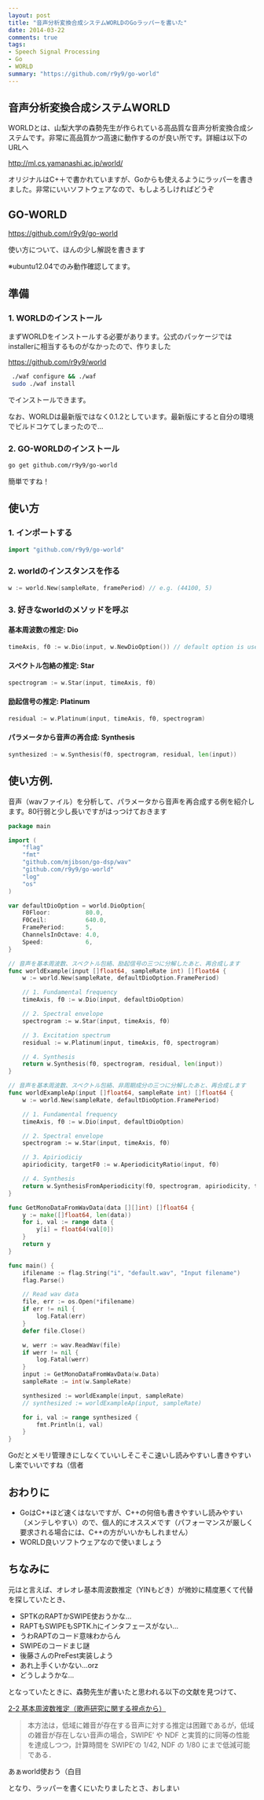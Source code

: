 ```yaml
---
layout: post
title: "音声分析変換合成システムWORLDのGoラッパーを書いた"
date: 2014-03-22
comments: true
tags:
- Speech Signal Processing
- Go
- WORLD
summary: "https://github.com/r9y9/go-world"
---
```


## 音声分析変換合成システムWORLD

WORLDとは、山梨大学の森勢先生が作られている高品質な音声分析変換合成システムです。非常に高品質かつ高速に動作するのが良い所です。詳細は以下のURLへ

http://ml.cs.yamanashi.ac.jp/world/

オリジナルはC+＋で書かれていますが、Goからも使えるようにラッパーを書きました。非常にいいソフトウェアなので、もしよろしければどうぞ

## GO-WORLD

https://github.com/r9y9/go-world

使い方について、ほんの少し解説を書きます

※ubuntu12.04でのみ動作確認してます。

## 準備

### 1. WORLDのインストール

まずWORLDをインストールする必要があります。公式のパッケージではinstallerに相当するものがなかったので、作りました

https://github.com/r9y9/world

```bash
 ./waf configure && ./waf
 sudo ./waf install
```

でインストールできます。

なお、WORLDは最新版ではなく0.1.2としています。最新版にすると自分の環境でビルドコケてしまったので…

### 2. GO-WORLDのインストール

```bash
go get github.com/r9y9/go-world
```

簡単ですね！

## 使い方

### 1. インポートする

```go
import "github.com/r9y9/go-world"
```

### 2. worldのインスタンスを作る

```go
w := world.New(sampleRate, framePeriod) // e.g. (44100, 5)
```

### 3. 好きなworldのメソッドを呼ぶ

#### 基本周波数の推定: Dio

```go
timeAxis, f0 := w.Dio(input, w.NewDioOption()) // default option is used
```

#### スペクトル包絡の推定: Star

```go
spectrogram := w.Star(input, timeAxis, f0)
```

#### 励起信号の推定: Platinum

```go
residual := w.Platinum(input, timeAxis, f0, spectrogram)
```

#### パラメータから音声の再合成: Synthesis

```go
synthesized := w.Synthesis(f0, spectrogram, residual, len(input))
```

## 使い方例.

音声（wavファイル）を分析して、パラメータから音声を再合成する例を紹介します。80行弱と少し長いですがはっつけておきます

```go
package main

import (
	"flag"
	"fmt"
	"github.com/mjibson/go-dsp/wav"
	"github.com/r9y9/go-world"
	"log"
	"os"
)

var defaultDioOption = world.DioOption{
	F0Floor:          80.0,
	F0Ceil:           640.0,
	FramePeriod:      5,
	ChannelsInOctave: 4.0,
	Speed:            6,
}

// 音声を基本周波数、スペクトル包絡、励起信号の三つに分解したあと、再合成します
func worldExample(input []float64, sampleRate int) []float64 {
	w := world.New(sampleRate, defaultDioOption.FramePeriod)

	// 1. Fundamental frequency
	timeAxis, f0 := w.Dio(input, defaultDioOption)

	// 2. Spectral envelope
	spectrogram := w.Star(input, timeAxis, f0)

	// 3. Excitation spectrum
	residual := w.Platinum(input, timeAxis, f0, spectrogram)

	// 4. Synthesis
	return w.Synthesis(f0, spectrogram, residual, len(input))
}

// 音声を基本周波数、スペクトル包絡、非周期成分の三つに分解したあと、再合成します
func worldExampleAp(input []float64, sampleRate int) []float64 {
	w := world.New(sampleRate, defaultDioOption.FramePeriod)

	// 1. Fundamental frequency
	timeAxis, f0 := w.Dio(input, defaultDioOption)

	// 2. Spectral envelope
	spectrogram := w.Star(input, timeAxis, f0)

	// 3. Apiriodiciy
	apiriodicity, targetF0 := w.AperiodicityRatio(input, f0)

	// 4. Synthesis
	return w.SynthesisFromAperiodicity(f0, spectrogram, apiriodicity, targetF0, len(input))
}

func GetMonoDataFromWavData(data [][]int) []float64 {
	y := make([]float64, len(data))
	for i, val := range data {
		y[i] = float64(val[0])
	}
	return y
}

func main() {
	ifilename := flag.String("i", "default.wav", "Input filename")
	flag.Parse()

	// Read wav data
	file, err := os.Open(*ifilename)
	if err != nil {
		log.Fatal(err)
	}
	defer file.Close()

	w, werr := wav.ReadWav(file)
	if werr != nil {
		log.Fatal(werr)
	}
	input := GetMonoDataFromWavData(w.Data)
	sampleRate := int(w.SampleRate)

	synthesized := worldExample(input, sampleRate)
	// synthesized := worldExampleAp(input, sampleRate)

	for i, val := range synthesized {
		fmt.Println(i, val)
	}
}
```

Goだとメモリ管理きにしなくていいしそこそこ速いし読みやすいし書きやすいし楽でいいですね（信者

## おわりに

* GoはC++ほど速くはないですが、C++の何倍も書きやすいし読みやすい（メンテしやすい）ので、個人的にオススメです（パフォーマンスが厳しく要求される場合には、C++の方がいいかもしれません）
* WORLD良いソフトウェアなので使いましょう

## ちなみに

元はと言えば、オレオレ基本周波数推定（YINもどき）が微妙に精度悪くて代替を探していたとき、

* SPTKのRAPTかSWIPE使おうかな…
* RAPTもSWIPEもSPTK.hにインタフェースがない…
* うわRAPTのコード意味わからん
* SWIPEのコードまじ謎
* 後藤さんのPreFest実装しよう
* あれ上手くいかない…orz
* どうしようかな…

となっていたときに、森勢先生が書いたと思われる以下の文献を見つけて、

[2-2 基本周波数推定（歌声研究に関する視点から）](http://crestmuse.jp/handbookMI/pdf/2_2_PitchExtraction_Morise.pdf)

> 本方法は，低域に雑音が存在する音声に対する推定は困難であるが，低域の雑音が存在しない音声の場合，SWIPE′ や NDF と実質的に同等の性能を達成しつつ，計算時間を SWIPE′の 1/42, NDF の 1/80 にまで低減可能である．

あぁworld使おう（白目

となり、ラッパーを書くにいたりましたとさ、おしまい
